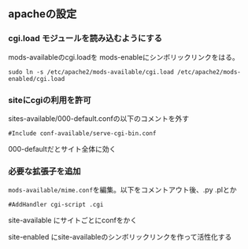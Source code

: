 ## apacheの設定
### cgi.load モジュールを読み込むようにする
mods-availableのcgi.loadを mods-enableにシンボリックリンクをはる。
```
sudo ln -s /etc/apache2/mods-available/cgi.load /etc/apache2/mods-enabled/cgi.load
```

### siteにcgiの利用を許可
sites-available/000-default.confの以下のコメントを外す
```
#Include conf-available/serve-cgi-bin.conf
```
000-defaultだとサイト全体に効く

### 必要な拡張子を追加
`mods-available/mime.conf`を編集。以下をコメントアウト後、.py .plとか
```
#AddHandler cgi-script .cgi
```



site-available にサイトごとにconfをかく

site-enabled にsite-availableのシンボリックリンクを作って活性化する


